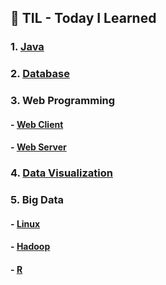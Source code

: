 ## :notebook_with_decorative_cover:  TIL - Today I Learned

### 1. [Java](./Java)

### 2. [Database](./Database/190701)

### 3. Web Programming

#### 	- [Web Client](./WebClient)

#### 	- [Web Server](./WebServer)

### 4. [Data Visualization](./DataVisualization)

### 5. Big Data

#### 	- [Linux](./Linux)

#### 	- [Hadoop](./Hadoop)

#### 	- [R](./R)
